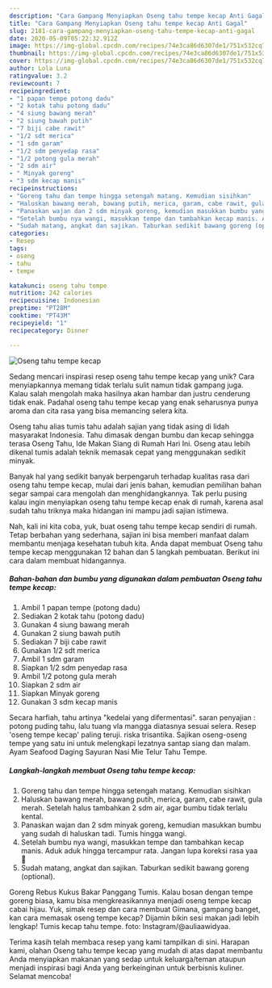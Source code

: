 ```yaml
---
description: "Cara Gampang Menyiapkan Oseng tahu tempe kecap Anti Gagal"
title: "Cara Gampang Menyiapkan Oseng tahu tempe kecap Anti Gagal"
slug: 2181-cara-gampang-menyiapkan-oseng-tahu-tempe-kecap-anti-gagal
date: 2020-05-09T05:22:32.912Z
image: https://img-global.cpcdn.com/recipes/74e3ca86d6307de1/751x532cq70/oseng-tahu-tempe-kecap-foto-resep-utama.jpg
thumbnail: https://img-global.cpcdn.com/recipes/74e3ca86d6307de1/751x532cq70/oseng-tahu-tempe-kecap-foto-resep-utama.jpg
cover: https://img-global.cpcdn.com/recipes/74e3ca86d6307de1/751x532cq70/oseng-tahu-tempe-kecap-foto-resep-utama.jpg
author: Lola Luna
ratingvalue: 3.2
reviewcount: 7
recipeingredient:
- "1 papan tempe potong dadu"
- "2 kotak tahu potong dadu"
- "4 siung bawang merah"
- "2 siung bawah putih"
- "7 biji cabe rawit"
- "1/2 sdt merica"
- "1 sdm garam"
- "1/2 sdm penyedap rasa"
- "1/2 potong gula merah"
- "2 sdm air"
- " Minyak goreng"
- "3 sdm kecap manis"
recipeinstructions:
- "Goreng tahu dan tempe hingga setengah matang. Kemudian sisihkan"
- "Haluskan bawang merah, bawang putih, merica, garam, cabe rawit, gula merah. Setelah halus tambahkan 2 sdm air, agar bumbu tidak terlalu kental."
- "Panaskan wajan dan 2 sdm minyak goreng, kemudian masukkan bumbu yang sudah di haluskan tadi. Tumis hingga wangi."
- "Setelah bumbu nya wangi, masukkan tempe dan tambahkan kecap manis. Aduk aduk hingga tercampur rata. Jangan lupa koreksi rasa yaa 🤗"
- "Sudah matang, angkat dan sajikan. Taburkan sedikit bawang goreng (optional)."
categories:
- Resep
tags:
- oseng
- tahu
- tempe

katakunci: oseng tahu tempe 
nutrition: 242 calories
recipecuisine: Indonesian
preptime: "PT28M"
cooktime: "PT43M"
recipeyield: "1"
recipecategory: Dinner

---
```



![Oseng tahu tempe kecap](https://img-global.cpcdn.com/recipes/74e3ca86d6307de1/751x532cq70/oseng-tahu-tempe-kecap-foto-resep-utama.jpg)

Sedang mencari inspirasi resep oseng tahu tempe kecap yang unik? Cara menyiapkannya memang tidak terlalu sulit namun tidak gampang juga. Kalau salah mengolah maka hasilnya akan hambar dan justru cenderung tidak enak. Padahal oseng tahu tempe kecap yang enak seharusnya punya aroma dan cita rasa yang bisa memancing selera kita.

Oseng tahu alias tumis tahu adalah sajian yang tidak asing di lidah masyarakat Indonesia. Tahu dimasak dengan bumbu dan kecap sehingga terasa Oseng Tahu, Ide Makan Siang di Rumah Hari Ini. Oseng atau lebih dikenal tumis adalah teknik memasak cepat yang menggunakan sedikit minyak.

Banyak hal yang sedikit banyak berpengaruh terhadap kualitas rasa dari oseng tahu tempe kecap, mulai dari jenis bahan, kemudian pemilihan bahan segar sampai cara mengolah dan menghidangkannya. Tak perlu pusing kalau ingin menyiapkan oseng tahu tempe kecap enak di rumah, karena asal sudah tahu triknya maka hidangan ini mampu jadi sajian istimewa.


Nah, kali ini kita coba, yuk, buat oseng tahu tempe kecap sendiri di rumah. Tetap berbahan yang sederhana, sajian ini bisa memberi manfaat dalam membantu menjaga kesehatan tubuh kita. Anda dapat membuat Oseng tahu tempe kecap menggunakan 12 bahan dan 5 langkah pembuatan. Berikut ini cara dalam membuat hidangannya.

<!--inarticleads1-->

##### Bahan-bahan dan bumbu yang digunakan dalam pembuatan Oseng tahu tempe kecap:

1. Ambil 1 papan tempe (potong dadu)
1. Sediakan 2 kotak tahu (potong dadu)
1. Gunakan 4 siung bawang merah
1. Gunakan 2 siung bawah putih
1. Sediakan 7 biji cabe rawit
1. Gunakan 1/2 sdt merica
1. Ambil 1 sdm garam
1. Siapkan 1/2 sdm penyedap rasa
1. Ambil 1/2 potong gula merah
1. Siapkan 2 sdm air
1. Siapkan  Minyak goreng
1. Gunakan 3 sdm kecap manis


Secara harfiah, tahu artinya &#34;kedelai yang difermentasi&#34;. saran penyajian : potong puding tahu, lalu tuang vla mangga diatasnya sesuai selera. Resep &#39;oseng tempe kecap&#39; paling teruji. riska trisantika. Sajikan oseng-oseng tempe yang satu ini untuk melengkapi lezatnya santap siang dan malam. Ayam Seafood Daging Sayuran Nasi Mie Telur Tahu Tempe. 

<!--inarticleads2-->

##### Langkah-langkah membuat Oseng tahu tempe kecap:

1. Goreng tahu dan tempe hingga setengah matang. Kemudian sisihkan
1. Haluskan bawang merah, bawang putih, merica, garam, cabe rawit, gula merah. Setelah halus tambahkan 2 sdm air, agar bumbu tidak terlalu kental.
1. Panaskan wajan dan 2 sdm minyak goreng, kemudian masukkan bumbu yang sudah di haluskan tadi. Tumis hingga wangi.
1. Setelah bumbu nya wangi, masukkan tempe dan tambahkan kecap manis. Aduk aduk hingga tercampur rata. Jangan lupa koreksi rasa yaa 🤗
1. Sudah matang, angkat dan sajikan. Taburkan sedikit bawang goreng (optional).


Goreng Rebus Kukus Bakar Panggang Tumis. Kalau bosan dengan tempe goreng biasa, kamu bisa mengkreasikannya menjadi oseng tempe kecap cabai hijau. Yuk, simak resep dan cara membuat Gimana, gampang banget, kan cara memasak oseng tempe kecap? Dijamin bikin sesi makan jadi lebih lengkap! Tumis kecap tahu tempe. foto: Instagram/@auliaawidyaa. 

Terima kasih telah membaca resep yang kami tampilkan di sini. Harapan kami, olahan Oseng tahu tempe kecap yang mudah di atas dapat membantu Anda menyiapkan makanan yang sedap untuk keluarga/teman ataupun menjadi inspirasi bagi Anda yang berkeinginan untuk berbisnis kuliner. Selamat mencoba!
